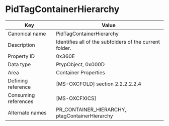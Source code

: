 # PidTagContainerHierarchy

| Key | Value |
|---|---|
| Canonical name | PidTagContainerHierarchy |
| Description | Identifies all of the subfolders of the current folder. |
| Property ID | 0x360E |
| Data type | PtypObject, 0x000D |
| Area | Container Properties |
| Defining reference | [MS-OXCFOLD] section 2.2.2.2.2.4 |
| Consuming references | [MS-OXCFXICS] |
| Alternate names | PR_CONTAINER_HIERARCHY, ptagContainerHierarchy |
